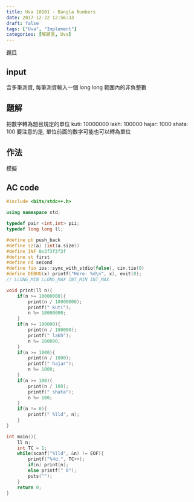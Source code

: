 ```yaml
---
title: Uva 10101 - Bangla Numbers
date: 2017-12-22 12:56:33
draft: false
tags: ["Uva", "Implement"]
categories: [解題區, Uva]
---
```


[題目](https://uva.onlinejudge.org/index.php?option=com_onlinejudge&Itemid=8&page=show_problem&category=13&problem=1042)

## input
含多筆測資, 每筆測資輸入一個 long long 範圍內的非負整數

## 題解
把數字轉為題目規定的單位
kuti: 10000000
lakh: 100000
hajar: 1000
shata: 100
要注意的是, 單位前面的數字可能也可以轉為單位

## 作法
模擬

## AC code
```cpp
#include <bits/stdc++.h>

using namespace std;

typedef pair <int,int> pii;
typedef long long ll;

#define pb push_back
#define sz(a) (int)a.size()
#define INF 0x3f3f3f3f
#define st first
#define nd second
#define fio ios::sync_with_stdio(false), cin.tie(0)
#define DEBUG(x) printf("Here: %d\n", x), exit(0);
// LLONG_MIN LLONG_MAX INT_MIN INT_MAX

void print(ll n){
    if(n >= 10000000){
        print(n / 10000000);
        printf(" kuti");
        n %= 10000000;
    }
    if(n >= 100000){
        print(n / 100000);
        printf(" lakh");
        n %= 100000;
    }
    if(n >= 1000){
        print(n / 1000);
        printf(" hajar");
        n %= 1000;
    }
    if(n >= 100){
        print(n / 100);
        printf(" shata");
        n %= 100;
    }
    if(n != 0){
        printf(" %lld", n);
    }
}

int main(){
    ll n;
    int TC = 1;
    while(scanf("%lld", &n) != EOF){
        printf("%4d.", TC++);
        if(n) print(n);
        else printf(" 0");
        puts("");
    }
    return 0;
}
```
